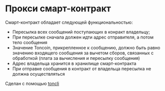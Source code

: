 # Прокси смарт-контракт

Смарт-контракт обладает следующей функциональностью:

- Пересылка всех сообщений поступающих в конракт владельцу;
- При пересылке сначала должен идти адрес отправителя, а потом тело сообщения
- Значение Toncoin, прикрепленное к сообщению, должно быть равно значению входящего сообщения за вычетом сборов, связанных с обработкой (плата за вычисления и пересылку сообщения)
- Адрес владельца хранится в хранилище смарт-контракта
- При отправке сообщения в контракт от владельца пересылка не должна осуществляться

Сделан с помощью [toncli](https://github.com/disintar/toncli)